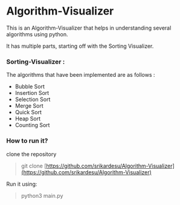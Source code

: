 # Algorithm-Visualizer

This is an Algorithm-Visualizer that helps in understanding several algorithms using python.

It has multiple parts, starting off with the Sorting Visualizer.

### Sorting-Visualizer :

The algorithms that have been implemented are as follows :

- Bubble Sort
- Insertion Sort
- Selection Sort
- Merge Sort
- Quick Sort
- Heap Sort
- Counting Sort

### How to run it?

clone the repository 

> git clone [https://github.com/srikardesu/Algorithm-Visualizer](https://github.com/srikardesu/Algorithm-Visualizer)
> 

Run it using:

> python3 main.py
>